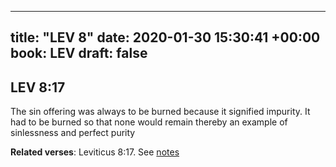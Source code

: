 
---
title: "LEV 8"
date: 2020-01-30 15:30:41 +00:00
book: LEV
draft: false
---

## LEV 8:17

The sin offering was always to be burned because it signified impurity. It had to be burned so that none would remain thereby an example of sinlessness and perfect purity

**Related verses**: Leviticus 8:17. See [notes](https://my.bible.com/notes/3353280962183815480)

